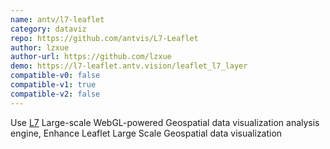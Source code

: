 ```yaml
---
name: antv/l7-leaflet
category: dataviz
repo: https://github.com/antvis/L7-Leaflet
author: lzxue
author-url: https://github.com/lzxue
demo: https://l7-leaflet.antv.vision/leaflet_l7_layer
compatible-v0: false
compatible-v1: true
compatible-v2: false
---
```

Use [L7](https://github.com/antvis/l7) Large-scale WebGL-powered Geospatial data visualization analysis engine, Enhance Leaflet Large Scale Geospatial data visualization
